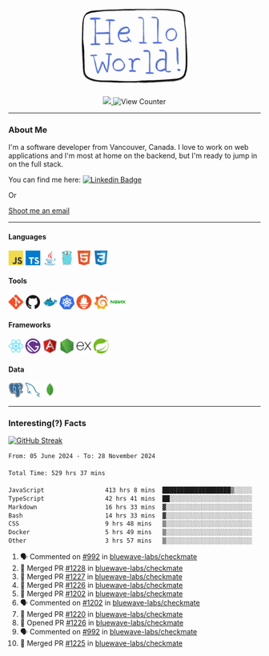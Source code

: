 <div align="center">
    <img src="./img/hello_world.webp" height="200px" width="">
    <div>
        <a href="https://www.linkedin.com/in/ajhollid">
            <img src="https://img.shields.io/badge/LinkedIn-blue"/>
        </a>
        <img src="https://komarev.com/ghpvc/?username=ajhollid&color=yellow" alt="View Counter">
    </div>
</div>

---

### About Me

I'm a software developer from Vancouver, Canada. I love to work on web applications and I'm most at home on the backend, but I'm ready to jump in on the full stack.

You can find me here: [![Linkedin Badge](https://img.shields.io/badge/-ajhollid-blue?style=flat&logo=Linkedin&logoColor=white)](https://www.linkedin.com/in/ajhollid)

Or

[Shoot me an email](mailto:ajhollid@gmail.com)

---

#### Languages

<div>
    <img src="./img/devicons/javascript-original.svg" width=30 height=30 alt="JavaScript">
    <img src="/img/devicons/typescript-original.svg" width=30 height=30 alt="TypeScript">
    <img src="./img/devicons/java-original.svg" width=30 height=30 alt="Java">
    <img src="./img/devicons/go-original.svg" width=30 height=30 alt="Golang">
    <img src="./img/devicons/html5-original.svg" width=30 height=30 alt="HTML 5">
    <img src="./img/devicons/css3-original.svg" width=30 height=30 alt="CSS 3">
</div>

#### Tools

<div>
    <img src="./img/devicons/git-original.svg" width=30 height=30 alt="Git">
    <img src="./img/devicons/github-original.svg" width=30 height=30 alt="Github">
    <img src="./img/devicons/docker-original.svg" width=30 
    height=30 alt="Docker">
    <img src="./img/devicons/kubernetes-original.svg" width=30 height=30 alt="K8">
    <img src="./img/devicons/prometheus-original.svg" width=30 height=30 alt="Prometheus">
    <img src="./img/devicons/grafana-original.svg" width=30 height=30 alt="Grafana">
    <img src="./img/devicons/nginx-original.svg" width=30 height=30 alt="Nginx">
</div>

#### Frameworks

<div>
    <img src="./img/devicons/react-original.svg" width=30 height=30 alt="React">
    <img src="./img/devicons/gatsby-original.svg" width=30 height=30 alt="Gatsby">
    <img src="./img/devicons/angularjs-original.svg" width=30 height=30 alt="AngularJS">
    <img src="./img/devicons/nodejs-original.svg" width=30 height=30 alt="NodeJS">
    <img src="./img/devicons/express-original.svg" width=30 height=30 alt="Express">
    <img src="./img/devicons/spring-original.svg" width=30 height=30 alt="Spring">
</div>

#### Data

<div>
    <img src="./img/devicons/postgresql-original.svg" width=30 height=30 alt="Postgresql">
    <img src="./img/devicons/mysql-original.svg" width=30 height=30 alt="Mysql">
    <img src="./img/devicons/mongodb-original.svg" width=30 height=30 alt="MongoDB">
</div>

---

### Interesting(?) Facts

[![GitHub Streak](http://github-readme-streak-stats.herokuapp.com?user=ajhollid)](https://git.io/streak-stats)

 <!--START_SECTION:waka-->

```txt
From: 05 June 2024 - To: 28 November 2024

Total Time: 529 hrs 37 mins

JavaScript                 413 hrs 8 mins  ███████████████████▒░░░░░   77.43 %
TypeScript                 42 hrs 41 mins  ██░░░░░░░░░░░░░░░░░░░░░░░   08.00 %
Markdown                   16 hrs 33 mins  ▓░░░░░░░░░░░░░░░░░░░░░░░░   03.10 %
Bash                       14 hrs 33 mins  ▓░░░░░░░░░░░░░░░░░░░░░░░░   02.73 %
CSS                        9 hrs 48 mins   ▒░░░░░░░░░░░░░░░░░░░░░░░░   01.84 %
Docker                     5 hrs 49 mins   ▒░░░░░░░░░░░░░░░░░░░░░░░░   01.09 %
Other                      3 hrs 57 mins   ▒░░░░░░░░░░░░░░░░░░░░░░░░   00.74 %
```

<!--END_SECTION:waka-->


<!--START_SECTION:activity-->
1. 🗣 Commented on [#992](https://github.com/bluewave-labs/checkmate/issues/992#issuecomment-2508982898) in [bluewave-labs/checkmate](https://github.com/bluewave-labs/checkmate)
2. 🎉 Merged PR [#1228](https://github.com/bluewave-labs/checkmate/pull/1228) in [bluewave-labs/checkmate](https://github.com/bluewave-labs/checkmate)
3. 🎉 Merged PR [#1227](https://github.com/bluewave-labs/checkmate/pull/1227) in [bluewave-labs/checkmate](https://github.com/bluewave-labs/checkmate)
4. 🎉 Merged PR [#1226](https://github.com/bluewave-labs/checkmate/pull/1226) in [bluewave-labs/checkmate](https://github.com/bluewave-labs/checkmate)
5. 🎉 Merged PR [#1202](https://github.com/bluewave-labs/checkmate/pull/1202) in [bluewave-labs/checkmate](https://github.com/bluewave-labs/checkmate)
6. 🗣 Commented on [#1202](https://github.com/bluewave-labs/checkmate/pull/1202#issuecomment-2508776294) in [bluewave-labs/checkmate](https://github.com/bluewave-labs/checkmate)
7. 🎉 Merged PR [#1220](https://github.com/bluewave-labs/checkmate/pull/1220) in [bluewave-labs/checkmate](https://github.com/bluewave-labs/checkmate)
8. 💪 Opened PR [#1226](https://github.com/bluewave-labs/checkmate/pull/1226) in [bluewave-labs/checkmate](https://github.com/bluewave-labs/checkmate)
9. 🗣 Commented on [#992](https://github.com/bluewave-labs/checkmate/issues/992#issuecomment-2506938131) in [bluewave-labs/checkmate](https://github.com/bluewave-labs/checkmate)
10. 🎉 Merged PR [#1225](https://github.com/bluewave-labs/checkmate/pull/1225) in [bluewave-labs/checkmate](https://github.com/bluewave-labs/checkmate)
<!--END_SECTION:activity-->
